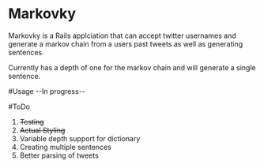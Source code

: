 # Markovky

Markovky is a Rails applciation that can accept twitter usernames and generate a markov chain from a users past tweets as well as generating sentences.

Currently has a depth of one for the markov chain and will generate a single sentence. 

#Usage
--In progress--

#ToDo

1. ~~Testing~~
2. ~~Actual Styling~~
3. Variable depth support for dictionary
4. Creating multiple sentences
5. Better parsing of tweets
